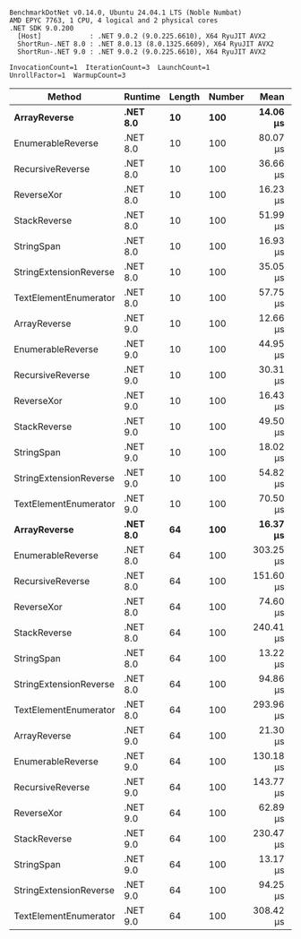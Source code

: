 ```

BenchmarkDotNet v0.14.0, Ubuntu 24.04.1 LTS (Noble Numbat)
AMD EPYC 7763, 1 CPU, 4 logical and 2 physical cores
.NET SDK 9.0.200
  [Host]            : .NET 9.0.2 (9.0.225.6610), X64 RyuJIT AVX2
  ShortRun-.NET 8.0 : .NET 8.0.13 (8.0.1325.6609), X64 RyuJIT AVX2
  ShortRun-.NET 9.0 : .NET 9.0.2 (9.0.225.6610), X64 RyuJIT AVX2

InvocationCount=1  IterationCount=3  LaunchCount=1  
UnrollFactor=1  WarmupCount=3  

```
| Method                 | Runtime  | Length | Number | Mean      | Error     | StdDev    | Median     | Min        | Max       | Allocated |
|----------------------- |--------- |------- |------- |----------:|----------:|----------:|-----------:|-----------:|----------:|----------:|
| **ArrayReverse**           | **.NET 8.0** | **10**     | **100**    |  **14.06 μs** | **164.74 μs** |  **9.030 μs** |  **11.331 μs** |   **6.702 μs** |  **24.13 μs** |  **10.09 KB** |
| EnumerableReverse      | .NET 8.0 | 10     | 100    |  80.07 μs | 244.91 μs | 13.424 μs |  87.618 μs |  64.575 μs |  88.03 μs |  25.72 KB |
| RecursiveReverse       | .NET 8.0 | 10     | 100    |  36.66 μs | 426.92 μs | 23.401 μs |  25.216 μs |  21.179 μs |  63.58 μs |  33.53 KB |
| ReverseXor             | .NET 8.0 | 10     | 100    |  16.23 μs | 145.59 μs |  7.980 μs |  13.726 μs |   9.809 μs |  25.17 μs |  10.09 KB |
| StackReverse           | .NET 8.0 | 10     | 100    |  51.99 μs | 251.10 μs | 13.764 μs |  44.955 μs |  43.161 μs |  67.85 μs |  31.19 KB |
| StringSpan             | .NET 8.0 | 10     | 100    |  16.93 μs | 243.66 μs | 13.356 μs |   9.528 μs |   8.916 μs |  32.35 μs |   5.41 KB |
| StringExtensionReverse | .NET 8.0 | 10     | 100    |  35.05 μs | 247.11 μs | 13.545 μs |  27.362 μs |  27.090 μs |  50.69 μs |  28.84 KB |
| TextElementEnumerator  | .NET 8.0 | 10     | 100    |  57.75 μs |  90.12 μs |  4.940 μs |  60.358 μs |  52.053 μs |  60.84 μs |  10.09 KB |
| ArrayReverse           | .NET 9.0 | 10     | 100    |  12.66 μs | 138.21 μs |  7.576 μs |  10.700 μs |   6.252 μs |  21.02 μs |  10.09 KB |
| EnumerableReverse      | .NET 9.0 | 10     | 100    |  44.95 μs | 139.50 μs |  7.646 μs |  42.961 μs |  38.502 μs |  53.40 μs |  17.91 KB |
| RecursiveReverse       | .NET 9.0 | 10     | 100    |  30.31 μs | 227.80 μs | 12.486 μs |  26.610 μs |  20.097 μs |  44.23 μs |  33.53 KB |
| ReverseXor             | .NET 9.0 | 10     | 100    |  16.43 μs | 140.12 μs |  7.680 μs |  14.798 μs |   9.699 μs |  24.80 μs |  10.09 KB |
| StackReverse           | .NET 9.0 | 10     | 100    |  49.50 μs | 277.28 μs | 15.199 μs |  41.417 μs |  40.054 μs |  67.03 μs |  31.19 KB |
| StringSpan             | .NET 9.0 | 10     | 100    |  18.02 μs | 188.59 μs | 10.337 μs |  21.941 μs |   6.292 μs |  25.82 μs |   5.41 KB |
| StringExtensionReverse | .NET 9.0 | 10     | 100    |  54.82 μs | 252.46 μs | 13.838 μs |  57.977 μs |  39.674 μs |  66.80 μs |  17.91 KB |
| TextElementEnumerator  | .NET 9.0 | 10     | 100    |  70.50 μs | 364.50 μs | 19.979 μs |  59.060 μs |  58.880 μs |  93.58 μs |  10.09 KB |
| **ArrayReverse**           | **.NET 8.0** | **64**     | **100**    |  **16.37 μs** | **261.76 μs** | **14.348 μs** |   **8.606 μs** |   **7.583 μs** |  **32.93 μs** |  **30.41 KB** |
| EnumerableReverse      | .NET 8.0 | 64     | 100    | 303.25 μs | 258.00 μs | 14.142 μs | 306.159 μs | 287.877 μs | 315.71 μs |  59.31 KB |
| RecursiveReverse       | .NET 8.0 | 64     | 100    | 151.60 μs |  17.05 μs |  0.935 μs | 151.883 μs | 150.560 μs | 152.36 μs | 560.88 KB |
| ReverseXor             | .NET 8.0 | 64     | 100    |  74.60 μs | 272.00 μs | 14.909 μs |  68.437 μs |  63.758 μs |  91.60 μs |  30.41 KB |
| StackReverse           | .NET 8.0 | 64     | 100    | 240.41 μs | 522.52 μs | 28.641 μs | 243.413 μs | 210.392 μs | 267.44 μs |  88.22 KB |
| StringSpan             | .NET 8.0 | 64     | 100    |  13.22 μs | 197.06 μs | 10.802 μs |   7.214 μs |   6.753 μs |  25.69 μs |  15.56 KB |
| StringExtensionReverse | .NET 8.0 | 64     | 100    |  94.86 μs | 562.62 μs | 30.839 μs |  77.163 μs |  76.953 μs | 130.47 μs |  68.69 KB |
| TextElementEnumerator  | .NET 8.0 | 64     | 100    | 293.96 μs | 132.49 μs |  7.262 μs | 297.744 μs | 285.591 μs | 298.56 μs |  20.25 KB |
| ArrayReverse           | .NET 9.0 | 64     | 100    |  21.30 μs | 331.65 μs | 18.179 μs |  11.039 μs |  10.570 μs |  42.29 μs |  30.41 KB |
| EnumerableReverse      | .NET 9.0 | 64     | 100    | 130.18 μs | 305.80 μs | 16.762 μs | 137.426 μs | 111.017 μs | 142.10 μs |  38.22 KB |
| RecursiveReverse       | .NET 9.0 | 64     | 100    | 143.77 μs |  21.26 μs |  1.165 μs | 143.617 μs | 142.695 μs | 145.01 μs | 560.88 KB |
| ReverseXor             | .NET 9.0 | 64     | 100    |  62.89 μs | 261.92 μs | 14.357 μs |  59.773 μs |  50.344 μs |  78.55 μs |  30.41 KB |
| StackReverse           | .NET 9.0 | 64     | 100    | 230.47 μs | 534.76 μs | 29.312 μs | 227.935 μs | 202.507 μs | 260.97 μs |  88.22 KB |
| StringSpan             | .NET 9.0 | 64     | 100    |  13.17 μs | 195.64 μs | 10.724 μs |   7.034 μs |   6.934 μs |  25.56 μs |  15.56 KB |
| StringExtensionReverse | .NET 9.0 | 64     | 100    |  94.25 μs | 389.83 μs | 21.368 μs |  88.665 μs |  76.222 μs | 117.85 μs |  38.22 KB |
| TextElementEnumerator  | .NET 9.0 | 64     | 100    | 308.42 μs | 217.27 μs | 11.909 μs | 307.958 μs | 296.747 μs | 320.55 μs |  20.25 KB |
